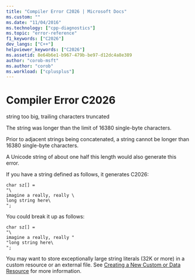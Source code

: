 ```yaml
---
title: "Compiler Error C2026 | Microsoft Docs"
ms.custom: ""
ms.date: "11/04/2016"
ms.technology: ["cpp-diagnostics"]
ms.topic: "error-reference"
f1_keywords: ["C2026"]
dev_langs: ["C++"]
helpviewer_keywords: ["C2026"]
ms.assetid: 8e64b6e1-b967-479b-be97-d12dc4a8e389
author: "corob-msft"
ms.author: "corob"
ms.workload: ["cplusplus"]
---
```

# Compiler Error C2026
string too big, trailing characters truncated  
  
 The string was longer than the limit of 16380 single-byte characters.  
  
 Prior to adjacent strings being concatenated, a string cannot be longer than 16380 single-byte characters.  
  
 A Unicode string of about one half this length would also generate this error.  
  
 If you have a string defined as follows, it generates C2026:  
  
```  
char sz[] =  
"\  
imagine a really, really \  
long string here\  
";  
```  
  
 You could break it up as follows:  
  
```  
char sz[] =  
"\  
imagine a really, really "  
"long string here\  
";  
```  
  
 You may want to store exceptionally large string literals (32K or more) in a custom resource or an external file. See [Creating a New Custom or Data Resource](../../windows/creating-a-new-custom-or-data-resource.md) for more information.